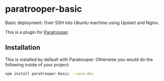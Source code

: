 paratrooper-basic
=================

Basic deployment: Over SSH into Ubuntu machine using Upstart and Nginx.

This is a plugin for [Paratrooper].

## Installation

This is installed by default with Paratrooper. Otherwise you would do the
following inside of your project:

```bash
npm install paratrooper-basic --save-dev
```

[Paratrooper]: https://github.com/knownasilya/paratrooper
